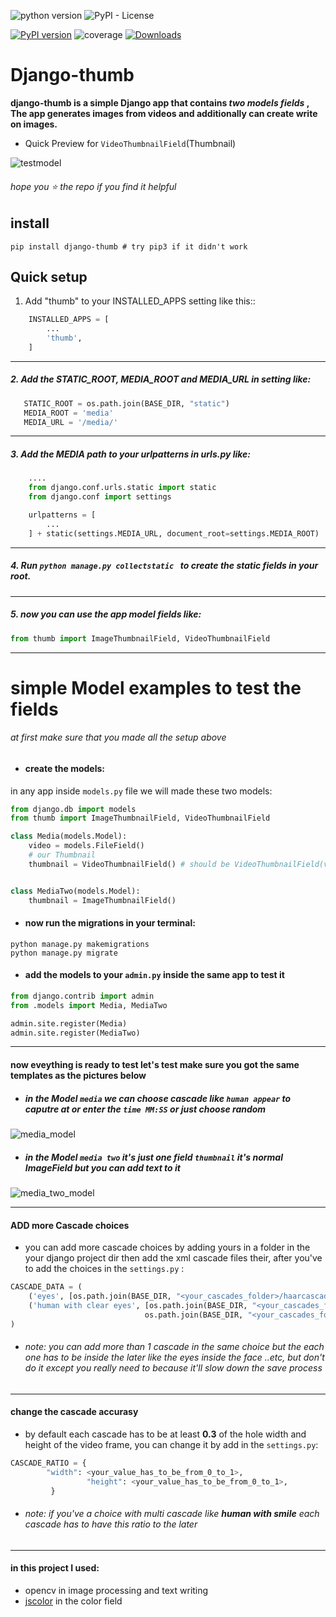![python version](https://img.shields.io/badge/python-3.4+-blue.svg)
![PyPI - License](https://img.shields.io/pypi/l/Django.svg)

[![PyPI version](https://badge.fury.io/py/django-thumb.svg)](https://badge.fury.io/py/django-thumb)
![coverage](https://svgshare.com/i/7R1.svg)
[![Downloads](http://pepy.tech/badge/django-thumb)](http://pepy.tech/project/django-thumb)

Django-thumb 
=====

**django-thumb is a simple Django app that contains *two models fields* , The app generates images from videos and additionally can create write on images.**

- Quick Preview for `VideoThumbnailField`(Thumbnail)

![testmodel](http://c.up-00.com/2018/06/152973480835121.gif)

###### hope you :star: the repo if you find it helpful

install
-------
```shell
pip install django-thumb # try pip3 if it didn't work
```

Quick setup
-------

1. Add "thumb" to your INSTALLED_APPS setting like this::
```python
    INSTALLED_APPS = [
        ...
        'thumb',
    ]
```
----

##### 2. Add the STATIC_ROOT, MEDIA_ROOT and MEDIA_URL in setting like:

 ```python
	STATIC_ROOT = os.path.join(BASE_DIR, "static")
    MEDIA_ROOT = 'media'
    MEDIA_URL = '/media/'
```
----

##### 3. Add the MEDIA path to your urlpatterns in urls.py like:

```python
	....
    from django.conf.urls.static import static
    from django.conf import settings

    urlpatterns = [
        ...
    ] + static(settings.MEDIA_URL, document_root=settings.MEDIA_ROOT)
```
---

##### 4. Run `python manage.py collectstatic ` to create the static fields in your root.

---

##### 5. now you can use the app model fields like:

```python
from thumb import ImageThumbnailField, VideoThumbnailField
```

----
# simple Model examples to test the fields
###### at first make sure that you made all the setup above
- #### create the models:
in any app inside `models.py` file we will made these two models:

```python 
from django.db import models
from thumb import ImageThumbnailField, VideoThumbnailField

class Media(models.Model):
    video = models.FileField()
    # our Thumbnail
    thumbnail = VideoThumbnailField() # should be VideoThumbnailField(video_field_name="video") but "video" is the default


class MediaTwo(models.Model):
    thumbnail = ImageThumbnailField()
```
- #### now run the migrations in your terminal:

```shell
python manage.py makemigrations
python manage.py migrate
```

- #### add the models to your `admin.py` inside the same app  to test it 

```python 
from django.contrib import admin
from .models import Media, MediaTwo

admin.site.register(Media)
admin.site.register(MediaTwo)
```
---
#### now eveything is ready to test let's test make sure you got the same templates as the pictures below
- ##### in the Model `media` we can choose cascade like `human appear` to caputre at **or** enter the `time MM:SS` **or** just choose random

![media_model](http://a.up-00.com/2018/06/152973557971411.jpeg)

- ##### in the Model `media two` it's just one field `thumbnail` it's normal ImageField but you can add text to it

![media_two_model](http://a.up-00.com/2018/06/152973557990662.jpeg)

---
#### ADD more Cascade choices
- you can add more cascade choices by adding yours in a folder in the your django project dir then add the xml cascade files their, after you've to add the choices in the `settings.py` :
```python
CASCADE_DATA = (
    ('eyes', [os.path.join(BASE_DIR, "<your_cascades_folder>/haarcascade_eyes.xml")]),
    ('human with clear eyes', [os.path.join(BASE_DIR, "<your_cascades_folder>/haarcascade_frontalface.xml"),
                              os.path.join(BASE_DIR, "<your_cascades_folder>/haarcascade_eyes.xml")]),
)

```
- ###### note: you can add more than 1 cascade in the same choice but the each one has to be inside the later like the eyes inside the face ..etc, but don't do it except you really need to because it'll slow down the save process
 
--- 
#### change the cascade accurasy 
- by default each cascade has to be at least **0.3** of the hole width and height of the video frame, you can change it by add in the `settings.py`:
```python
CASCADE_RATIO = {
		"width": <your_value_has_to_be_from_0_to_1>,
                 "height": <your_value_has_to_be_from_0_to_1>,
		 }

```
- ###### note: if you've a choice with multi cascade like **human with smile** each cascade has to have this ratio to the later
---
#### in this project I used:
- opencv in image processing and text writing 
- [jscolor](http://jscolor.com/) in the color field 

